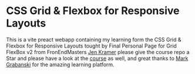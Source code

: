 # CSS Grid & Flexbox for Responsive Layouts 

This is a vite preact webapp containing my learning form the CSS Grid & Flexbox for Responsive Layouts tought by Final Personal Page for Grid FlexBox v2 from FronEndMasters [Jen Kramer](https://github.com/jen4web) please give the course repo a Star and please have a look at the [course](https://frontendmasters.com/courses/css-grid-flexbox-v2/) as well, and great thanks to [Mark Grabanski](https://github.com/1Marc) for the amazing learning platform.
